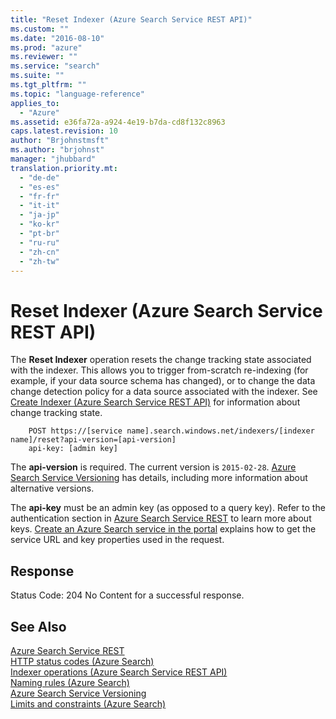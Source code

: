 ```yaml
---
title: "Reset Indexer (Azure Search Service REST API)"
ms.custom: ""
ms.date: "2016-08-10"
ms.prod: "azure"
ms.reviewer: ""
ms.service: "search"
ms.suite: ""
ms.tgt_pltfrm: ""
ms.topic: "language-reference"
applies_to: 
  - "Azure"
ms.assetid: e36fa72a-a924-4e19-b7da-cd8f132c8963
caps.latest.revision: 10
author: "Brjohnstmsft"
ms.author: "brjohnst"
manager: "jhubbard"
translation.priority.mt: 
  - "de-de"
  - "es-es"
  - "fr-fr"
  - "it-it"
  - "ja-jp"
  - "ko-kr"
  - "pt-br"
  - "ru-ru"
  - "zh-cn"
  - "zh-tw"
---
```

# Reset Indexer (Azure Search Service REST API)
  The **Reset Indexer** operation resets the change tracking state associated with the indexer. This allows you to trigger from-scratch re-indexing (for example, if your data source schema has changed), or to change the data change detection policy for a data source associated with the indexer. See [Create Indexer &#40;Azure Search Service REST API&#41;](../SearchServiceREST/create-indexer.md) for information about change tracking state.  
  
```  
    POST https://[service name].search.windows.net/indexers/[indexer name]/reset?api-version=[api-version]  
    api-key: [admin key]  
```  
  
 The **api-version** is required. The current version is `2015-02-28`. [Azure Search Service Versioning](../Topic/Azure%20Search%20Service%20Versioning.md) has details, including more information about alternative versions.  
  
 The **api-key** must be an admin key (as opposed to a query key). Refer to the authentication section in [Azure Search Service REST](../SearchServiceREST/service-rest.md) to learn more about keys. [Create an Azure Search service in the portal](http://azure.microsoft.com/en-us/documentation/articles/search-create-service-portal/) explains how to get the service URL and key properties used in the request.  
  
## Response  
 Status Code: 204 No Content for a successful response.  
  
## See Also  
 [Azure Search Service REST](../SearchServiceREST/service-rest.md)   
 [HTTP status codes &#40;Azure Search&#41;](../SearchServiceREST/http-status-codes.md)   
 [Indexer operations &#40;Azure Search Service REST API&#41;](../SearchServiceREST/indexer-operations.md)   
 [Naming rules &#40;Azure Search&#41;](../SearchServiceREST/naming-rules.md)   
 [Azure Search Service Versioning](../Topic/Azure%20Search%20Service%20Versioning.md)   
 [Limits and constraints (Azure Search)](http://msdn.microsoft.com/en-us/a8b1e21e-7703-4718-8e29-c8825354b3ec)  
  
  